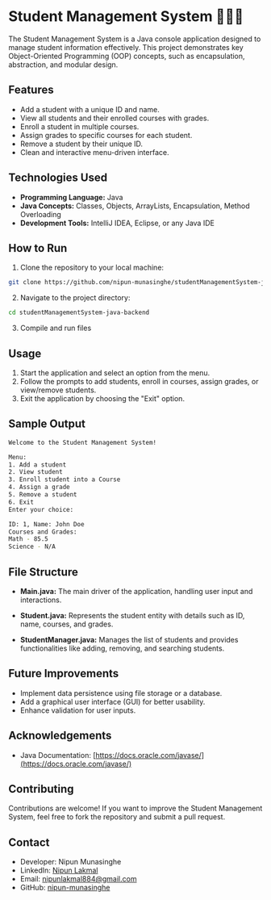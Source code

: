 
# Student Management System 🧑🏻‍🎓

The Student Management System is a Java console application designed to manage student information effectively. This project demonstrates key Object-Oriented Programming (OOP) concepts, such as encapsulation, abstraction, and modular design.


## Features

- Add a student with a unique ID and name.
- View all students and their enrolled courses with grades.
- Enroll a student in multiple courses.
- Assign grades to specific courses for each student.
- Remove a student by their unique ID.
- Clean and interactive menu-driven interface.
## Technologies Used

- **Programming Language:** Java
- **Java Concepts:** Classes, Objects, ArrayLists, Encapsulation, Method Overloading
- **Development Tools:** IntelliJ IDEA, Eclipse, or any Java IDE


## How to Run

1. Clone the repository to your local machine:
```bash
git clone https://github.com/nipun-munasinghe/studentManagementSystem-java-backend.git
```
2. Navigate to the project directory:
```bash
cd studentManagementSystem-java-backend
```
3. Compile and run files
## Usage

1. Start the application and select an option from the menu.
2. Follow the prompts to add students, enroll in courses, assign grades, or view/remove students.
3. Exit the application by choosing the "Exit" option.



## Sample Output
```bash
Welcome to the Student Management System!

Menu:
1. Add a student
2. View student
3. Enroll student into a Course
4. Assign a grade
5. Remove a student
6. Exit
Enter your choice:

ID: 1, Name: John Doe
Courses and Grades:
Math - 85.5
Science - N/A

```
## File Structure

- **Main.java:** The main driver of the application, handling user input and interactions.

- **Student.java:** Represents the student entity with details such as ID, name, courses, and grades.

- **StudentManager.java:** Manages the list of students and provides functionalities like adding, removing, and searching students.
## Future Improvements

- Implement data persistence using file storage or a database.
- Add a graphical user interface (GUI) for better usability.
- Enhance validation for user inputs.
## Acknowledgements

- Java Documentation: [https://docs.oracle.com/javase/](https://docs.oracle.com/javase/)


## Contributing

Contributions are welcome! If you want to improve the Student Management System, feel free to fork the repository and submit a pull request.


## Contact

- Developer: Nipun Munasinghe
- LinkedIn: [Nipun Lakmal](https://www.linkedin.com/in/nipun-lakmal-b5b3652bb?utm_source=share&utm_campaign=share_via&utm_content=profile&utm_medium=ios_app)
- Email: nipunlakmal884@gmail.com
- GitHub: [nipun-munasinghe](https://github.com/nipun-munasinghe)
